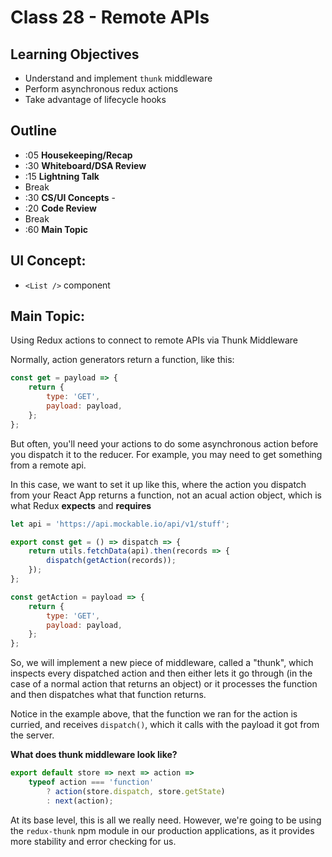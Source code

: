 # Class 28 - Remote APIs

## Learning Objectives

-   Understand and implement `thunk` middleware
-   Perform asynchronous redux actions
-   Take advantage of lifecycle hooks

## Outline

-   :05 **Housekeeping/Recap**
-   :30 **Whiteboard/DSA Review**
-   :15 **Lightning Talk**
-   Break
-   :30 **CS/UI Concepts** -
-   :20 **Code Review**
-   Break
-   :60 **Main Topic**

## UI Concept:

-   `<List />` component

## Main Topic:

Using Redux actions to connect to remote APIs via Thunk Middleware

Normally, action generators return a function, like this:

```javascript
const get = payload => {
    return {
        type: 'GET',
        payload: payload,
    };
};
```

But often, you'll need your actions to do some asynchronous action before you dispatch it to the reducer. For example, you may need to get something from a remote api.

In this case, we want to set it up like this, where the action you dispatch from your React App returns a function, not an acual action object, which is what Redux **expects** and **requires**

```javascript
let api = 'https://api.mockable.io/api/v1/stuff';

export const get = () => dispatch => {
    return utils.fetchData(api).then(records => {
        dispatch(getAction(records));
    });
};

const getAction = payload => {
    return {
        type: 'GET',
        payload: payload,
    };
};
```

So, we will implement a new piece of middleware, called a "thunk", which inspects every dispatched action and then either lets it go through (in the case of a normal action that returns an object) or it processes the function and then dispatches what that function returns.

Notice in the example above, that the function we ran for the action is curried, and receives `dispatch()`, which it calls with the payload it got from the server.

**What does thunk middleware look like?**

```javascript
export default store => next => action =>
    typeof action === 'function'
        ? action(store.dispatch, store.getState)
        : next(action);
```

At its base level, this is all we really need. However, we're going to be using the `redux-thunk` npm module in our production applications, as it provides more stability and error checking for us.

